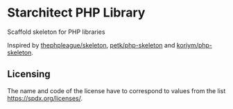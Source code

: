 # Starchitect PHP Library

Scaffold skeleton for PHP libraries

Inspired by [thephpleague/skeleton](https://github.com/thephpleague/skeleton), [petk/php-skeleton](https://github.com/petk/php-skeleton) and 
[koriym/php-skeleton](https://github.com/koriym/Koriym.PhpSkeleton).

## Licensing

The name and code of the license have to correspond to values from the list https://spdx.org/licenses/.